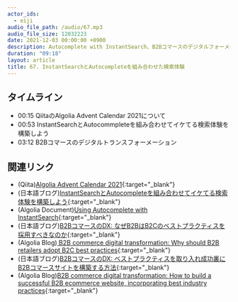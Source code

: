 ```yaml
---
actor_ids:
  - eiji
audio_file_path: /audio/67.mp3
audio_file_size: 12032223
date: 2021-12-03 00:00:00 +0900
description: Autocomplete with InstantSearch、B2Bコマースのデジタルフォーメーションについて話しました
duration: "09:18"
layout: article
title: 67. InstantSearchとAutocompleteを組み合わせた検索体験
---
```


## タイムライン

- 00:15 QiitaのAlgolia Advent Calendar 2021について
- 00:53 InstantSearchとAutocommpleteを組み合わせてイケてる検索体験を構築しよう
- 03:12 B2Bコマースのデジタルトランスフォーメーション
  
## 関連リンク

- (Qiita)[Algolia Advent Calendar 2021](https://qiita.com/advent-calendar/2021/algolia){:target="_blank"}
- (日本語ブログ)[InstantSearchとAutocompleteを組み合わせてイケてる検索体験を構築しよう](https://shinodogg.com/2021/11/29/instantsearch-with-autocomplete/){:target="_blank"}
- (Algolia Document)[Using Autocomplete with InstantSearch](https://www.algolia.com/doc/ui-libraries/autocomplete/guides/using-instantsearch/){:target="_blank"}
- (日本語ブログ)[B2BコマースのDX: なぜB2BはB2Cのベストプラクティスを採用すべきなのか](https://shinodogg.com/2021/12/01/b2b-commerce-digital-transformation-why-should-b2b-retailers-adopt-b2c-best-practices/){:target="_blank"}
- (Algolia Blog)[ B2B commerce digital transformation: Why should B2B retailers adopt B2C best practices](https://www.algolia.com/blog/ecommerce/b2b-commerce-digital-transformation-why-should-b2b-retailers-adopt-b2c-best-practices/){:target="_blank"}
- (日本語ブログ)[B2BコマースのDX: ベストプラクティスを取り入れ成功裏にB2Bコマースサイトを構築する方法](https://shinodogg.com/2021/12/03/b2b-commerce-digital-transformation-how-to-build-a-successful-b2b-ecommerce-website-incorporating-best-industry-practices/){:target="_blank"}
- (Algolia Blog)[B2B commerce digital transformation: How to build a successful B2B ecommerce website, incorporating best industry practices](https://www.algolia.com/blog/ecommerce/b2b-commerce-digital-transformation-how-to-build-a-successful-b2b-ecommerce-website-incorporating-best-industry-practices/){:target="_blank"}